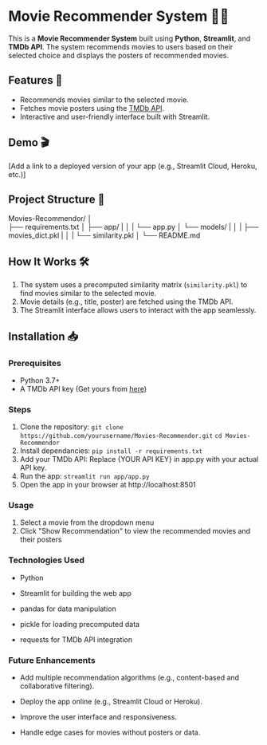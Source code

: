 # Movie Recommender System 🎥🍿

This is a **Movie Recommender System** built using **Python**, **Streamlit**, and **TMDb API**. The system recommends movies to users based on their selected choice and displays the posters of recommended movies.

## Features 🚀

- Recommends movies similar to the selected movie.
- Fetches movie posters using the [TMDb API](https://www.themoviedb.org/).
- Interactive and user-friendly interface built with Streamlit.

## Demo 🎬

[Add a link to a deployed version of your app (e.g., Streamlit Cloud, Heroku, etc.)]

## Project Structure 📂

Movies-Recommendor/ 
│  
├── requirements.txt 
│ 
├── app/ 
|   │ 
|   └── app.py 
│ 
└── models/ 
|   │ 
|   ├── movies_dict.pkl 
|   │ 
|   └── similarity.pkl 
│ 
└── README.md


## How It Works 🛠️

1. The system uses a precomputed similarity matrix (`similarity.pkl`) to find movies similar to the selected movie.
2. Movie details (e.g., title, poster) are fetched using the TMDb API.
3. The Streamlit interface allows users to interact with the app seamlessly.

## Installation 📥

### Prerequisites

- Python 3.7+
- A TMDb API key (Get yours from [here](https://developers.themoviedb.org/3/getting-started/introduction))

### Steps

1. Clone the repository:
   ```git clone https://github.com/yourusername/Movies-Recommendor.git```
   ```cd Movies-Recommendor```
2. Install dependancies:
    ```pip install -r requirements.txt```
3. Add your TMDb API:
    Replace {YOUR API KEY} in app.py with your actual API key.
4. Run the app:
    ```streamlit run app/app.py```
5. Open the app in your browser at http://localhost:8501

### Usage
1. Select a movie from the dropdown menu
2. Click "Show Recommendation" to view the recommended movies and their posters

### Technologies Used
-  Python

-  Streamlit for building the web app

-  pandas for data manipulation

-  pickle for loading precomputed data

-  requests for TMDb API integration

### Future Enhancements
-  Add multiple recommendation algorithms (e.g., content-based and collaborative filtering).

-  Deploy the app online (e.g., Streamlit Cloud or Heroku).

-  Improve the user interface and responsiveness.

-  Handle edge cases for movies without posters or data.